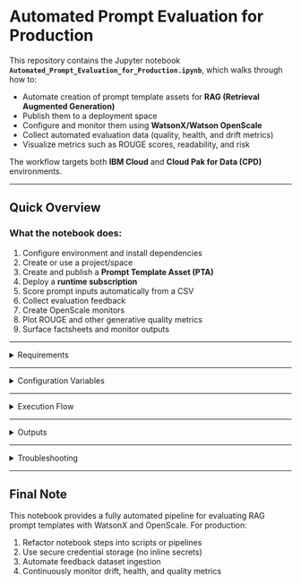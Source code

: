 # Automated Prompt Evaluation for Production

This repository contains the Jupyter notebook **`Automated_Prompt_Evaluation_for_Production.ipynb`**, which walks through how to:

- Automate creation of prompt template assets for **RAG (Retrieval Augmented Generation)**
- Publish them to a deployment space
- Configure and monitor them using **WatsonX/Watson OpenScale**
- Collect automated evaluation data (quality, health, and drift metrics)
- Visualize metrics such as ROUGE scores, readability, and risk

The workflow targets both **IBM Cloud** and **Cloud Pak for Data (CPD)** environments.

---

## Quick Overview

### What the notebook does:
1. Configure environment and install dependencies
2. Create or use a project/space
3. Create and publish a **Prompt Template Asset (PTA)**
4. Deploy a **runtime subscription**
5. Score prompt inputs automatically from a CSV
6. Collect evaluation feedback
7. Create OpenScale monitors
8. Plot ROUGE and other generative quality metrics
9. Surface factsheets and monitor outputs

---

<details>

<summary> Requirements</summary>

- **Python 3.10+**
- **Watson Studio Runtime 22.2+**
- **Jupyter Notebook** or JupyterLab

#### Required packages:
```bash
pip install jupyter matplotlib requests ibm-watsonx-ai ibm-watson-openscale ibm-watson-studio-lib ibm-cloud-sdk-core datasets==2.10.0 evaluate sacrebleu sacremoses textstat transformers
```
</details>

---

<details> <summary> Configuration Variables </summary>

| Variable               | Default / Placeholder                  | Purpose / Notes                                                                |
|-------------------------|----------------------------------------|--------------------------------------------------------------------------------|
| `use_cpd`              | `False`                               | Set to `True` for CPD, `False` for IBM Cloud.                                  |
| `IAM_URL`              | `"https://iam.cloud.ibm.com"`          | IAM endpoint (region-dependent).                                               |
| `DATAPLATFORM_URL`     | `"https://api.dataplatform.cloud.ibm.com"` | IBM Cloud Data Platform URL.                                                   |
| `SERVICE_URL`          | `"https://aiopenscale.cloud.ibm.com"`  | Watson OpenScale service endpoint.                                             |
| `CLOUD_API_KEY`        | `"<apikey>"`                          | IBM Cloud API key. **Never commit to Git.**                                    |
| `project_id`           | `"<project_id>"`                      | ID of the project for prompt template assets.                                  |
| `use_existing_space`   | `True`                                | Whether to use an existing space.                                              |
| `existing_space_id`    | `"<space_id>"`                        | Deployment space ID (if reusing).                                              |
| `space_name`           | `"automated_eval_deployment_space"`   | Name of space to create (if not using existing).                               |
| `COS_RESOURCE_CRN`     | `' '`                                 | Cloud Object Storage CRN for space creation.                                   |
| `space_id`             | Derived                               | Taken from existing or newly created space.                                    |
| `csv_file_path`        | `"summarisation.csv"`                 | Input CSV for evaluation/scoring.                                              |
| `prompt_template`      | RAG prompt definition including `model_id` | Prompt setup for retrieval augmented generation.                               |
| `verify`               | `True`                                | Skip SSL verification if `False` (dev only).                                   |
| `version`              | `'2023-07-07'`                        | API version for deployment.                                                    |
| `deployment_id`        | `''`                                  | Populated later. Identifies runtime deployment.                                |
| `scoring_url`          | Generated                             | Endpoint for scoring requests.                                                 |
| `project_pta_id`       | Set programmatically                  | ID of the stored Prompt Template Asset in the project.                         |
| `space_pta_id`         | Set after publishing PTA              | ID of the prompt asset in the deployment space.                                |
| `prod_subscription_id` | Set after subscription creation       | ID of the runtime prompt subscription.                                         |
| `feedback_data_set_id` | Set when dataset is created           | ID of feedback dataset in OpenScale.                                           |
| `fb_records_count`     | Set after ingestion                   | Number of records stored in feedback dataset.                                  |
| `mhm_monitor_id`       | Set during monitor creation           | Model Health monitor ID.                                                       |
| `drift_monitor_id`     | Set during monitor creation           | Drift monitor ID.                                                              |

</details>

---
  
<details> <summary>Execution Flow</summary>

```mermaid
flowchart TD
    A[Start Notebook] --> B[Install Dependencies]
    B --> C[Configure Credentials]
    C --> D[Set Project ID]
    D --> E[Select or Create Space]
    E --> F[Generate Access Token]
    F --> G[Create Prompt Template]
    G --> H[Publish to Space]
    H --> I[Create Subscription]
    I --> J[Automated Scoring from CSV]
    J --> K[Create Monitors & Evaluate Metrics]
    K --> L[Plot ROUGE & Quality Scores]
    L --> M[Review Factsheets & Results]
```
</details>

---

<details> <summary>Outputs</summary>
  
| Output Variable         | Description                                                                 |
|-------------------------|-----------------------------------------------------------------------------|
| `project_pta_id`        | ID of the prompt template asset stored at the project level.                |
| `space_pta_id`          | ID of the prompt template asset promoted to the target space.               |
| `prod_subscription_id`  | ID of the production subscription created for the prompt.                   |
| `scoring_url`           | Endpoint URL used for automated scoring.                                    |
| `feedback_data_set_id`  | ID of the Watson OpenScale dataset used for evaluation/feedback records.    |
| `fb_records_count`      | Number of evaluation records stored in OpenScale.                           |
| `mhm_monitor_id`        | ID of the Model Health monitor.                                             |
| `drift_monitor_id`      | ID of the Drift V2 monitor.                                                 |
| `factsheets_url`        | URL linking to runtime factsheets in Watson Studio / OpenScale.             |

</details>

---

<details> <summary> Troubleshooting</summary>

| Problem                   | Explanation / Fix                                                                 |
|----------------------------|-----------------------------------------------------------------------------------|
| **Authentication failures** | Double-check `CLOUD_API_KEY`, `IAM_URL`, and `use_cpd` settings.                 |
| **Space creation errors**   | Ensure `COS_RESOURCE_CRN` is valid and IAM user has required permissions.         |
| **SSL / cert verification** | Set `verify = False` for CPD with self-signed certs (not for production).         |
| **Empty feedback dataset**  | Check your input CSV and confirm expected fields exist (e.g., `original_text`).   |
| **Scoring issues**          | Confirm `scoring_url` is set correctly and deployment is active.                  |
| **Metric errors**           | Ensure `datasets`, `evaluate`, and `transformers` versions match notebook setup.  |

</details>

---

## Final Note

This notebook provides a fully automated pipeline for evaluating RAG prompt templates with WatsonX and OpenScale.
For production:
1. Refactor notebook steps into scripts or pipelines
2. Use secure credential storage (no inline secrets)
3. Automate feedback dataset ingestion
4. Continuously monitor drift, health, and quality metrics
